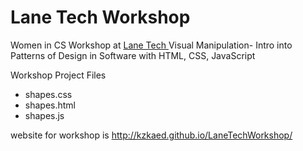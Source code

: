 # Lane Tech Workshop

Women in CS Workshop at <a href="http://www.lanetech.org/">Lane Tech </a>
Visual Manipulation- Intro into Patterns of Design in Software with HTML, CSS, JavaScript

Workshop Project Files
-  shapes.css
-  shapes.html
-  shapes.js 


website for workshop is http://kzkaed.github.io/LaneTechWorkshop/


